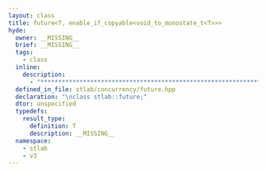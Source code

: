 ```yaml
---
layout: class
title: future<T, enable_if_copyable<void_to_monostate_t<T>>>
hyde:
  owner: __MISSING__
  brief: __MISSING__
  tags:
    - class
  inline:
    description:
      - "***********************************************************************************************"
  defined_in_file: stlab/concurrency/future.hpp
  declaration: "\nclass stlab::future;"
  dtor: unspecified
  typedefs:
    result_type:
      definition: T
      description: __MISSING__
  namespace:
    - stlab
    - v3
---
```

